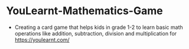 # YouLearnt-Mathematics-Game

- Creating a card game that helps kids in grade 1-2 to learn basic math operations like addition, subtraction, division and multiplication for https://youlearnt.com/

